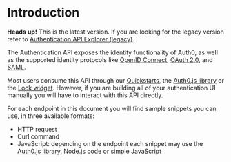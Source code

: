 # Introduction

<div class="alert alert-info">
  <strong>Heads up!</strong> This is the latest version. If you are looking for the legacy version refer to <a href="/api/authentication/legacy">Authentication API Explorer (legacy)</a>.
</div>

The Authentication API exposes the identity functionality of Auth0, as well as the supported identity protocols like [OpenID Connect](/protocols/oidc), [OAuth 2.0](/protocols/oauth2), and [SAML](/protocols/saml).

Most users consume this API through our [Quickstarts](/quickstarts), the [Auth0.js library](/libraries/auth0js) or the [Lock widget](/libraries/lock). However, if you are building all of your authentication UI manually you will have to interact with this API directly.

For each endpoint in this document you will find sample snippets you can use, in three available formats:
- HTTP request
- Curl command
- JavaScript: depending on the endpoint each snippet may use the [Auth0.js library](/libraries/auth0js), Node.js code or simple JavaScript
